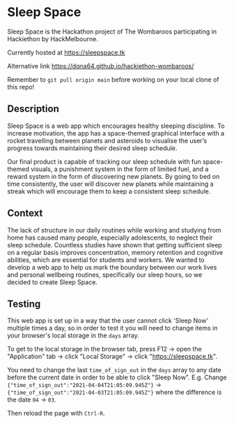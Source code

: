 # Sleep Space
Sleep Space is the Hackathon project of The Wombaroos participating in Hackiethon by HackMelbourne.

Currently hosted at <https://sleepspace.tk>

Alternative link <https://dqna64.github.io/hackiethon-wombaroos/>

Remember to `git pull origin main` before working on your local clone of this repo!

## Description
Sleep Space is a web app which encourages healthy sleeping discipline. To increase motivation, the app has a space-themed graphical interface with a rocket travelling between planets and asteroids to visualise the user’s progress towards maintaining their desired sleep schedule.

Our final product is capable of tracking our sleep schedule with fun space-themed visuals, a punishment system in the form of limited fuel, and a reward system in the form of discovering new planets. By going to bed on time consistently, the user will discover new planets while maintaining a streak which will encourage them to keep a consistent sleep schedule.

## Context
The lack of structure in our daily routines while working and studying from home has caused many people, especially adolescents, to neglect their sleep schedule. Countless studies have shown that getting sufficient sleep on a regular basis improves concentration, memory retention and cognitive abilities, which are essential for students and workers. We wanted to develop a web app to help us mark the boundary between our work lives and personal wellbeing routines, specifically our sleep hours, so we decided to create Sleep Space.

## Testing

This web app is set up in a way that the user cannot click 'Sleep Now' multiple times a day, so in order to test it you will need to change items in your browser's local storage in the `days` array.

To get to the local storage in the browser tab, press F12 -> open the "Application" tab -> click "Local Storage" -> click "https://sleepspace.tk".

You need to change the last `time_of_sign_out` in the `days` array to any date before the current date in order to be able to click "Sleep Now". E.g. Change `{"time_of_sign_out":"2021-04-04T21:05:09.945Z"}` -> `{"time_of_sign_out":"2021-04-03T21:05:09.945Z"}` where the difference is the date `04` -> `03`.

Then reload the page with `Ctrl-R`.
